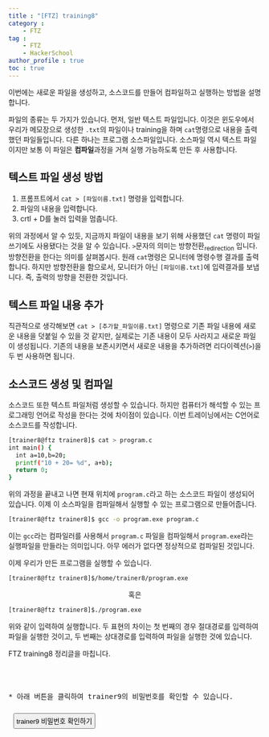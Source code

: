 ```yaml
---
title : "[FTZ] training8"
category : 
    - FTZ
tag : 
    - FTZ
    - HackerSchool
author_profile : true
toc : true
---
```


이번에는 새로운 파일을 생성하고, 소스코드를 만들어 컴파일하고 실행하는 방법을 설명합니다.
 
파일의 종류는 두 가지가 있습니다. 먼저, 일반 텍스트 파일입니다. 이것은 윈도우에서 우리가 메모장으로 생성한 <code>.txt</code>의 파일이나 training을 하며 <code>cat</code>명령으로 내용을 출력했던 파일들입니다. 다른 하나는 프로그램 소스파일입니다. 소스파일 역시 텍스트 파일이지만 보통 이 파일은 <strong>컴파일</strong>과정을 거쳐 실행 가능하도록 만든 후 사용합니다.

## 텍스트 파일 생성 방법
1. 프롬프트에서 <code>cat > [파일이름.txt]</code> 명령을 입력합니다.
2. 파일의 내용을 입력합니다.
3. <kdb>crtl + D</kbd>를 눌러 입력을 멈춥니다.

위의 과정에서 알 수 있듯, 지금까지 파일이 내용을 보기 위해 사용했던 <code>cat</code> 명령이 파일 쓰기에도 사용됐다는 것을 알 수 있습니다. <code>></code>문자의 의미는 방향전환<sub>redirection</sub> 입니다. 
방향전환을 한다는 의미를 살펴봅시다. 원래 <code>cat</code>명령은 모니터에 명령수행 결과를 출력합니다. 하지만 방향전환을 함으로서, 모니터가 아닌 <code>[파일이름.txt]</code>에 입력결과를 보냅니다. 즉, 출력의 방향을 전환한 것입니다.

## 텍스트 파일 내용 추가
직관적으로 생각해보면 <code>cat > [추가할_파일이름.txt]</code> 명령으로 기존 파일 내용에 새로운 내용을 덧붙일 수 있을 것 같지만, 실제로는 기존 내용이 모두 사라지고 새로운 파일이 생성됩니다. 기존의 내용을 보존시키면서 새로운 내용을 추가하려면 리다이렉션(<code>></code>)을 두 번 사용하면 됩니다.


## 소스코드 생성 및 컴파일
소스코드 또한 텍스트 파일처럼 생성할 수 있습니다. 하지만 컴퓨터가 해석할 수 있는 프로그래밍 언어로 작성을 한다는 것에 차이점이 있습니다. 이번 트레이닝에서는 C언어로 소스코드를 작성합니다.

```sh
[trainer8@ftz trainer8]$ cat > program.c
int main() {
  int a=10,b=20;
  printf("10 + 20= %d", a+b);
  return 0;
}
```

위의 과정을 끝내고 나면 현재 위치에 <code>program.c</code>라고 하는 소스코드 파일이 생성되어 있습니다. 이제 이 소스파일을 컴파일해서 실행할 수 있는 프로그램으로 만들어줍니다.

```sh
[trainer8@ftz trainer8]$ gcc -o program.exe program.c
```

이는 <code>gcc</code>라는 컴파일러를 사용해서 <code>program.c</code> 파일을 컴파일해서 <code>program.exe</code>라는 실행파일을 만들라는 의미입니다. 아무 에러가 없다면 정상적으로 컴파일된 것입니다.

이제 우리가 만든 프로그램을 실행할 수 있습니다. 

```sh
[trainer8@ftz trainer8]$/home/trainer8/program.exe
```
<center>혹은</center>

```sh
[trainer8@ftz trainer8]$./program.exe
```

위와 같이 입력하여 실행합니다. 두 표현의 차이는 첫 번째의 경우 절대경로를 입력하여 파일을 실행한 것이고, 두 번째는 상대경로를 입력하여 파일을 실행한 것에 있습니다.




FTZ training8 정리글을 마칩니다. <br><br><br><br>




<pre>* 아래 버튼을 클릭하여 trainer9의 비밀번호를 확인할 수 있습니다.</pre>
<button type="button" onclick="myFunction()" id="btn" style="margin:10px;padding:4px">trainer9 비밀번호 확인하기</button>
<strong id="str"></strong>
<script>
function myFunction() { 
  document.getElementById("str").innerHTML = "programming";
}
</script>

